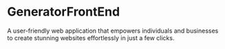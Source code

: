 # GeneratorFrontEnd
A user-friendly web application that empowers individuals and businesses to create stunning websites effortlessly in just a few clicks.
